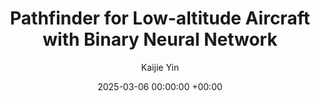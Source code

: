 ---
layout: post
title:  "Pathfinder for Low-altitude Aircraft with Binary Neural Network"
date:   2025-03-06 00:00:00 +00:00
image: /images/pathfinder.png
categories: research
author: "Kaijie Yin"
authors: "<strong>Kaijie Yin*</strong>, Tian Gao*, Hui Kong"
venue: "arXiv"
arxiv: https://arxiv.org/pdf/2409.08824
code: https://arxiv.org/pdf/2409.08824
---